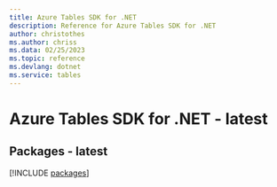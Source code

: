```yaml
---
title: Azure Tables SDK for .NET
description: Reference for Azure Tables SDK for .NET
author: christothes
ms.author: chriss
ms.data: 02/25/2023
ms.topic: reference
ms.devlang: dotnet
ms.service: tables
---
```

# Azure Tables SDK for .NET - latest
## Packages - latest
[!INCLUDE [packages](tables-index.md)]